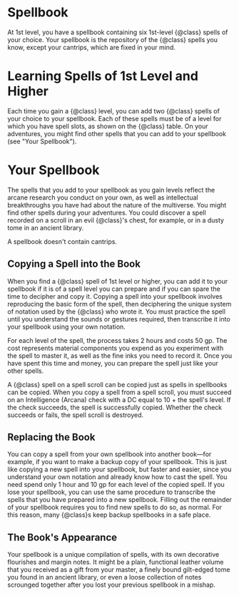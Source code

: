 # Spellbook
At 1st level, you have a spellbook containing six 1st-level {@class} spells of your choice.
Your spellbook is the repository of the {@class} spells you know, except your cantrips, which are fixed in your mind.

# Learning Spells of 1st Level and Higher
Each time you gain a {@class} level, you can add two {@class} spells of your choice to your spellbook.
Each of these spells must be of a level for which you have spell slots, as shown on the {@class} table.
On your adventures, you might find other spells that you can add to your spellbook (see "Your Spellbook").

# Your Spellbook
The spells that you add to your spellbook as you gain levels reflect the arcane research you conduct on your own, as well as intellectual breakthroughs you have had about the nature of the multiverse.
You might find other spells during your adventures.
You could discover a spell recorded on a scroll in an evil {@class}'s chest, for example, or in a dusty tome in an ancient library.

A spellbook doesn't contain cantrips.

## Copying a Spell into the Book
When you find a {@class} spell of 1st level or higher, you can add it to your spellbook if it is of a spell level you can prepare and if you can spare the time to decipher and copy it.
Copying a spell into your spellbook involves reproducing the basic form of the spell, then deciphering the unique system of notation used by the {@class} who wrote it.
You must practice the spell until you understand the sounds or gestures required, then transcribe it into your spellbook using your own notation.

For each level of the spell, the process takes 2 hours and costs 50 gp.
The cost represents material components you expend as you experiment with the spell to master it, as well as the fine inks you need to record it.
Once you have spent this time and money, you can prepare the spell just like your other spells.

A {@class} spell on a spell scroll can be copied just as spells in spellbooks can be copied.
When you copy a spell from a spell scroll, you must succeed on an Intelligence (Arcana) check with a DC equal to 10 + the spell's level.
If the check succeeds, the spell is successfully copied.
Whether the check succeeds or fails, the spell scroll is destroyed.

## Replacing the Book
You can copy a spell from your own spellbook into another book&mdash;for example, if you want to make a backup copy of your spellbook.
This is just like copying a new spell into your spellbook, but faster and easier, since you understand your own notation and already know how to cast the spell.
You need spend only 1 hour and 10 gp for each level of the copied spell.
If you lose your spellbook, you can use the same procedure to transcribe the spells that you have prepared into a new spellbook.
Filling out the remainder of your spellbook requires you to find new spells to do so, as normal.
For this reason, many {@class}s keep backup spellbooks in a safe place.

## The Book's Appearance
Your spellbook is a unique compilation of spells, with its own decorative flourishes and margin notes.
It might be a plain, functional leather volume that you received as a gift from your master, a finely bound gilt-edged tome you found in an ancient library, or even a loose collection of notes scrounged together after you lost your previous spellbook in a mishap.
